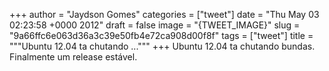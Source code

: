 
+++
author = "Jaydson Gomes"
categories = ["tweet"]
date = "Thu May 03 02:23:58 +0000 2012"
draft = false
image = "{TWEET_IMAGE}"
slug = "9a66ffc6e063d36a3c39e50fb4e72ca908d00f8f"
tags = ["tweet"]
title = """Ubuntu 12.04 ta chutando ..."""
+++
Ubuntu 12.04 ta chutando bundas. Finalmente um release estável.
